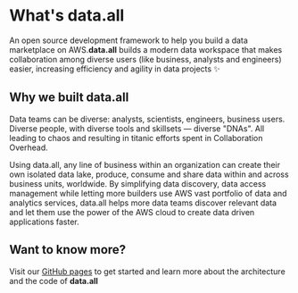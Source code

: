 # **What's data.all**

An open source development framework to help you build a data marketplace on AWS.**data.all** builds a modern data
workspace that makes collaboration among diverse users (like business, analysts and engineers) easier, increasing
efficiency and agility in data projects ✨

## **Why we built data.all**

Data teams can be diverse: analysts, scientists, engineers, business users. Diverse people, with diverse tools and
skillsets — diverse "DNAs". All leading to chaos and resulting in titanic efforts spent in Collaboration Overhead.

Using data.all, any line of business within an organization can create their own isolated data lake, produce, consume
and share data within and across business units, worldwide. By simplifying data discovery, data access management while
letting more builders use AWS vast portfolio of data and analytics services, data.all helps more data teams discover
relevant data and let them use the power of the AWS cloud to create data driven applications faster.

## **Want to know more?**

Visit our [GitHub pages](https://data-dot-all.github.io/dataall/) to get started and learn more about the architecture
and the code of **data.all**
